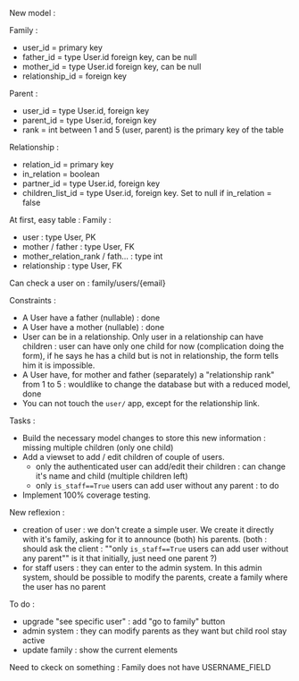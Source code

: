 New model : 

Family : 
- user_id = primary key 
- father_id = type User.id foreign key, can be null 
- mother_id = type User.id foreign key, can be null
- relationship_id = foreign key

Parent : 
- user_id = type User.id, foreign key 
- parent_id = type User.id, foreign key 
- rank = int between 1 and 5 
(user, parent) is the primary key of the table 

Relationship :
- relation_id = primary key 
- in_relation = boolean
- partner_id = type User.id, foreign key 
- children_list_id = type User.id, foreign key. Set to null if in_relation = false


At first, easy table : 
Family : 
- user : type User, PK 
- mother / father : type User, FK
- mother_relation_rank / fath... : type int
- relationship : type User, FK



Can check a user on : 
family/users/{email}


Constraints :
* A User have a father (nullable) : done
* A User have a mother (nullable) : done
* User can be in a relationship. Only user in a relationship can have children : user can have only one child for now (complication doing the form), if he says he has a child but is not in relationship, the form tells him it is impossible.
* A User have, for mother and father (separately) a "relationship rank" from 1 to 5 : wouldlike to change the database but with a reduced model, done
* You can not touch the `user/` app, except for the relationship link.

Tasks : 
* Build the necessary model changes to store this new information : missing multiple children (only one child)
* Add a viewset to add / edit children of couple of users.
    * only the authenticated user can add/edit their children : can change it's name and child (multiple children left)
    * only `is_staff==True` users can add user without any parent : to do
* Implement 100% coverage testing.





New reflexion : 
- creation of user : we don't create a simple user. We create it directly with it's family, asking for it to announce (both) his parents. (both : should ask the client : ""only `is_staff==True` users can add user without any parent"" is it that initially, just need one parent ?)
- for staff users : they can enter to the admin system. In this admin system, should be possible to modify the parents, create a family where the user has no parent

To do : 
- upgrade "see specific user" : add "go to family" button
- admin system : they can modify parents as they want but child rool stay active
- update family : show the current elements

Need to ckeck on something : Family does not have USERNAME_FIELD
